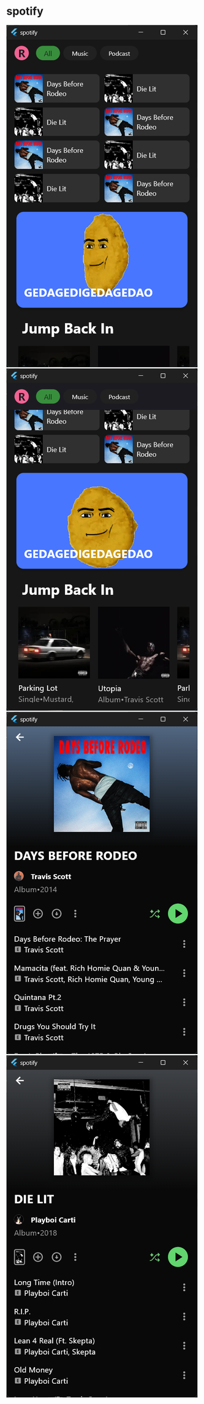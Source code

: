 # spotify
<div style="display: "flex">
  <img src="1.png"/>
  <img src="2.png"/>
</div>
<div style="display: "flex">
  <img src="3.png"/>
  <img src="4.png"/>
</div>
